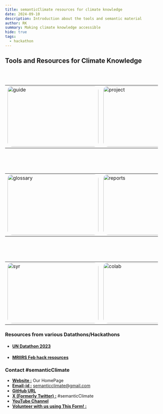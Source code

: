 ```yaml
---
title: semanticClimate resources for climate knowledge 
date: 2024-09-10
description: Introduction about the tools and semantic material
author: RK 
summary: Making climate knowledge accessible
hide: true
tags:
  - hackathon
---
```


## Tools and Resources for Climate Knowledge

<table>
  <tr>
    <!-- First clickable image linked to pos/test.md -->
    <td>
      <a href="/en/posts/guide_internship/">
        <img src='{{ "/static/img/resource1.jpg" | url }}' width="300" height="200" alt="guide" style="border-radius: 15px;">
      </a>
    </td>
     </br>
    <!-- Second clickable image linked to another page (optional) -->
    <td>
      <a href="/en/posts/Interns_project/">
        <img src='{{ "/static/img/resource2.jpg" | url }}' width="300" height="200" alt="project" style="border-radius: 15px;">
      </a>
    </td>
     </br>
    <!-- Third clickable image linked to another page (optional) -->
    <td>
      <a href="/en/posts/lit_search/">
        <img src='{{ "/static/img/resource3.jpg" | url }}' width="300" height="200" alt="pygetpapers" style="border-radius: 15px;">
      </a>
    </td>
  </tr>
</table>
 </br>
<table>
  <tr>
    <!-- First clickable image linked to pos/test.md -->
    <td>
      <a href="/en/posts/IPCC_Glossary/">
        <img src='{{ "/static/img/resource9.jpg" | url }}' width="300" height="200" alt="glossary" style="border-radius: 15px;">
      </a>
    </td>
     </br>
    <!-- Second clickable image linked to another page (optional) -->
    <td>
      <a href="/en/posts/semantic_chapters/">
        <img src='{{ "/static/img/resource4.jpg" | url }}' width="300" height="200" alt="reports" style="border-radius: 15px;">
      </a>
    </td>
     </br>
    <!-- Third clickable image linked to another page (optional) -->
    <td>
      <a href="/en/posts/kgraph/">
        <img src='{{ "/static/img/resource6.jpg" | url }}' width="300" height="200" alt="ipccglossary" style="border-radius: 15px;">
      </a>
    </td>
  </tr>
</table>

</br>

<table>
  <tr>
    <!-- First clickable image linked to pos/test.md -->
    <td>
      <a href="/en/posts/syr_wikibase/">
        <img src='{{ "/static/img/resource8.jpg" | url }}' width="300" height="200" alt="syr" style="border-radius: 15px;">
      </a>
    </td>
    </br>
    <!-- Second clickable image linked to another page (optional) -->
    <td>
      <a href="/en/posts/notebook/">
        <img src='{{ "/static/img/resource7.jpg" | url }}' width="300" height="200" alt="colab" style="border-radius: 15px;">
      </a>
    </td>
    <!-- Third clickable image linked to another page (optional) -->
    </br>
    <td>
      <a href="/en/posts/demotutorial/">
        <img src='{{ "/static/img/resource5.jpg" | url }}' width="300" height="200" alt="tutorial" style="border-radius: 15px;">
      </a>
    </td>
  </tr>
</table>


### Resources from various Datathons/Hackathons

- #### [UN Datathon 2023](https://github.com/semanticClimate/un-datathon-2023/tree/main)

- #### [MRIIRS Feb hack resources](../../posts/for_MRIIRS_hack/)



### Contact #semanticClimate

- [**Website :**](https://semanticclimate.github.io/p/en/) Our HomePage
- [**Email-id :**](semanticclimate@gmail.com) <semanticclimate@gmail.com>
- [**GitHub URL**](https://github.com/petermr/semanticClimate)
- [**X (Formerly Twitter) :**](https://twitter.com/semanticClimate) #semanticClimate
- [**YouTube Channel**](https://www.youtube.com/channel/UCtsjF_DOMiCoZlZV3BzuAsg)
- [**Volunteer with us using This Form! :**](https://forms.gle/YaMs9GBKXropVoS4A)
 













